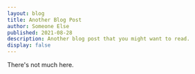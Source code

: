 ```yaml
---
layout: blog
title: Another Blog Post
author: Someone Else
published: 2021-08-28
description: Another blog post that you might want to read.
display: false
---
```


There's not much here.
